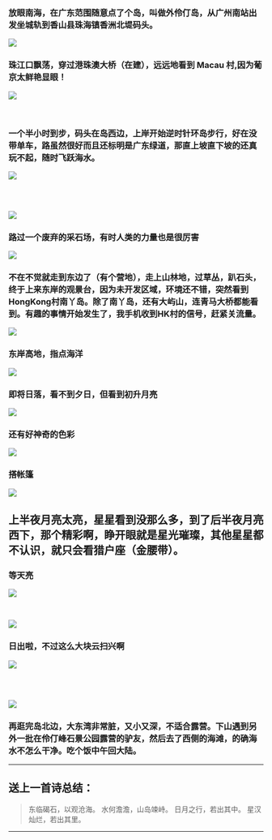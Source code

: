 <!-- 
.. link: 
.. description: 
.. tags: travel
.. date: 2015/09/26 12:07:37
.. title: 零丁洋里嘆世界
.. slug: island-camping
-->

### 放眼南海，在广东范围随意点了个岛，叫做外伶仃岛，从广州南站出发坐城轨到香山县珠海镇香洲北堤码头。

![](http://ww3.sinaimg.cn/large/67804861gw1ewg4kv02abj218g0p00x9.jpg)

### 珠江口飘荡，穿过港珠澳大桥（在建），远远地看到 Macau 村,因为葡京太鲜艳显眼！

![](http://ww1.sinaimg.cn/mw1024/67804861gw1ewg47oz167j21kw16o45y.jpg)

<br/>
<!-- TEASER_END -->

### 一个半小时到步，码头在岛西边，上岸开始逆时针环岛步行，好在没带单车，路虽然很好而且还标明是广东绿道，那直上坡直下坡的还真玩不起，随时飞跃海水。

![](http://ww2.sinaimg.cn/mw1024/67804861gw1ewg4kyo1j0j218g0p0gsw.jpg)

<br/><br/>

![](http://ww3.sinaimg.cn/bmiddle/67804861gw1ewg47ta9acj21kw23uwmp.jpg)

### 路过一个废弃的采石场，有时人类的力量也是很厉害

![](http://ww3.sinaimg.cn/mw1024/67804861gw1ewg4d6oli5j21kw16o7fs.jpg)

### 不在不觉就走到东边了（有个营地），走上山林地，过草丛，趴石头，终于上来东岸的观景台，因为未开发区域，环境还不错，突然看到 HongKong村南丫岛。除了南丫岛，还有大屿山，连青马大桥都能看到。有趣的事情开始发生了，我手机收到HK村的信号，赶紧关流量。


![](http://ww2.sinaimg.cn/large/67804861gw1ewg4886npjj21kw16ojuy.jpg)


### 东岸高地，指点海洋

![](http://ww2.sinaimg.cn/bmiddle/67804861gw1ewg4862aacj21kw23uwqj.jpg)

### 即将日落，看不到夕日，但看到初升月亮

![](http://ww3.sinaimg.cn/mw1024/67804861gw1ewg48a8kl9j21kw16ogoy.jpg)

### 还有好神奇的色彩
![](http://ww1.sinaimg.cn/mw1024/67804861gw1ewg48dn0dij21kw16owkd.jpg)

### 搭帐篷
![](http://ww2.sinaimg.cn/mw1024/67804861gw1ewg48h6brsj21kw16oael.jpg)

## 上半夜月亮太亮，星星看到没那么多，到了后半夜月亮西下，那个精彩啊，睁开眼就是星光璀璨，其他星星都不认识，就只会看猎户座（金腰带）。

### 等天亮
![](http://ww4.sinaimg.cn/mw1024/67804861gw1ewg48mhfqpj21kw16o47r.jpg)

<be/><br/>

![](http://ww2.sinaimg.cn/mw1024/67804861gw1ewg4cunw8ij21kw16oaf9.jpg)

### 日出啦，不过这么大块云扫兴啊

![](http://ww2.sinaimg.cn/mw1024/67804861gw1ewg4cy5txrj21kw16o0wd.jpg)

<br/><br/>

![](http://ww1.sinaimg.cn/mw1024/67804861gw1ewg4d1zhmej21kw16o78a.jpg)

### 再逛完岛北边，大东湾非常脏，又小又深，不适合露营。下山遇到另外一批在伶仃峰石景公园露营的驴友，然后去了西侧的海滩，的确海水不怎么干净。吃个饭中午回大陆。


 * * *

##  送上一首诗总结：
 
 > 东临碣石，以观沧海。
 > 水何澹澹，山岛竦峙。
 > 日月之行，若出其中。
 > 星汉灿烂，若出其里。
 
 
 * * *